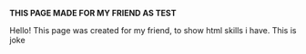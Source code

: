 **THIS PAGE MADE FOR MY FRIEND AS TEST**

Hello! This page was created for my friend, to show html skills i have.
This is joke
